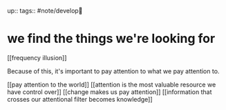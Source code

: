 up:: 
tags:: #note/develop🍃 

# we find the things we're looking for



[[frequency illusion]]

Because of this, it's important to pay attention to what we pay attention to.

[[pay attention to the world]]
[[attention is the most valuable resource we have control over]]
[[change makes us pay attention]]
[[information that crosses our attentional filter becomes knowledge]]
